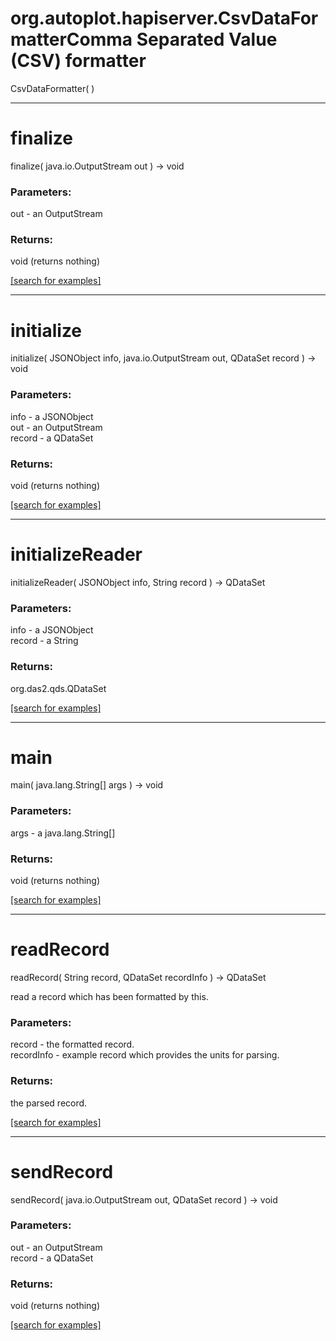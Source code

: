 # org.autoplot.hapiserver.CsvDataFormatterComma Separated Value (CSV) formatter
CsvDataFormatter( )


***
<a name="finalize"></a>
# finalize
finalize( java.io.OutputStream out ) &rarr; void



### Parameters:
out - an OutputStream

### Returns:
void (returns nothing)


<a href="https://github.com/autoplot/dev/search?q=finalize&unscoped_q=finalize">[search for examples]</a>

***
<a name="initialize"></a>
# initialize
initialize( JSONObject info, java.io.OutputStream out, QDataSet record ) &rarr; void



### Parameters:
info - a JSONObject
<br>out - an OutputStream
<br>record - a QDataSet

### Returns:
void (returns nothing)


<a href="https://github.com/autoplot/dev/search?q=initialize&unscoped_q=initialize">[search for examples]</a>

***
<a name="initializeReader"></a>
# initializeReader
initializeReader( JSONObject info, String record ) &rarr; QDataSet



### Parameters:
info - a JSONObject
<br>record - a String

### Returns:
org.das2.qds.QDataSet


<a href="https://github.com/autoplot/dev/search?q=initializeReader&unscoped_q=initializeReader">[search for examples]</a>

***
<a name="main"></a>
# main
main( java.lang.String[] args ) &rarr; void



### Parameters:
args - a java.lang.String[]

### Returns:
void (returns nothing)


<a href="https://github.com/autoplot/dev/search?q=main&unscoped_q=main">[search for examples]</a>

***
<a name="readRecord"></a>
# readRecord
readRecord( String record, QDataSet recordInfo ) &rarr; QDataSet

read a record which has been formatted by this.

### Parameters:
record - the formatted record.
<br>recordInfo - example record which provides the units for parsing.

### Returns:
the parsed record.

<a href="https://github.com/autoplot/dev/search?q=readRecord&unscoped_q=readRecord">[search for examples]</a>

***
<a name="sendRecord"></a>
# sendRecord
sendRecord( java.io.OutputStream out, QDataSet record ) &rarr; void



### Parameters:
out - an OutputStream
<br>record - a QDataSet

### Returns:
void (returns nothing)


<a href="https://github.com/autoplot/dev/search?q=sendRecord&unscoped_q=sendRecord">[search for examples]</a>

